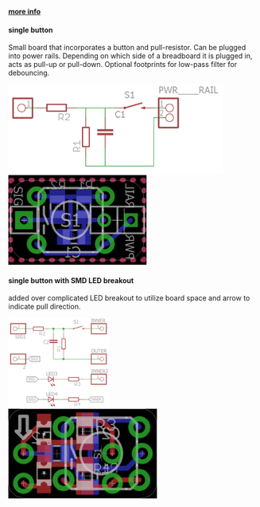 [**more info**](https://hackaday.io/project/6332-breadboard-widgets/log/19614-button-w-pull-updown)

#### single button
Small board that incorporates a button and pull-resistor. Can be plugged into power rails. Depending on which side of a breadboard it is plugged in, acts as pull-up or pull-down. Optional footprints for low-pass filter for debouncing.

<img src="single_button.sch.png" alt=".sch" height="180px"> <img src="single_button.brd.png" alt=".brd" height="180px">

#### single button with SMD LED breakout
added over complicated LED breakout to utilize board space and arrow to indicate pull direction.

<img src="single_button-dual_LED.sch.png" alt=".sch" height="180px"> <img src="single_button-dual_LED.brd.png" alt=".brd" height="180px">
